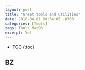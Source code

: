 ```yaml
---
layout: post
title: "Great tools and utilities"
date: 2018-04-01 00:34:05 -0700
categories: [Tools]
tags: Tools MacOS
excerpt: Yo!
---
```


* TOC
{:toc}

## BZ